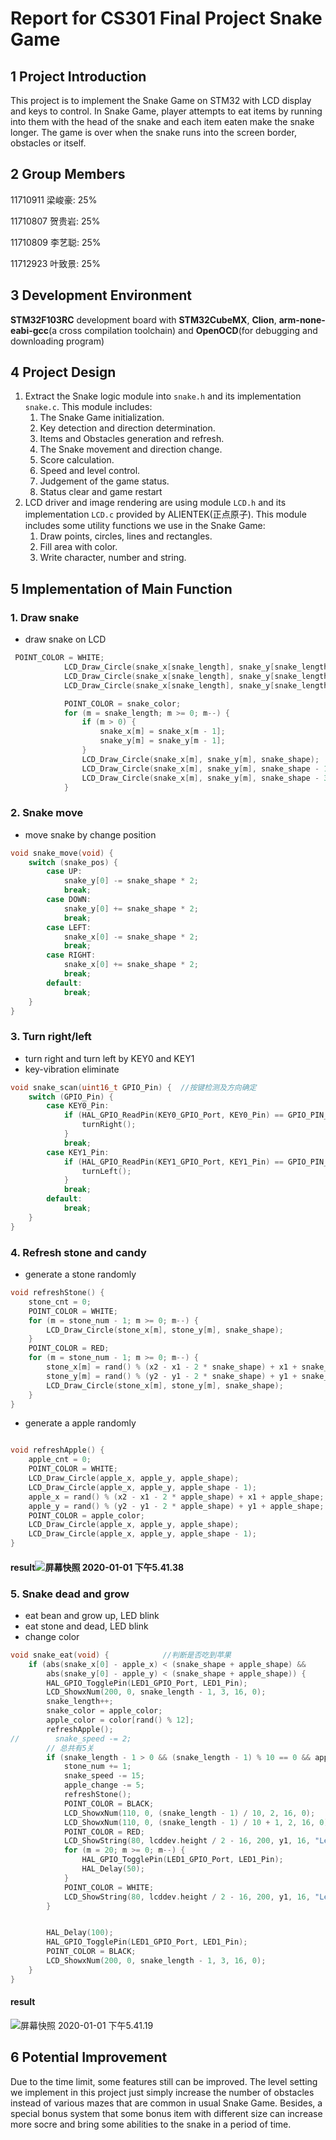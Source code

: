 # Report for CS301 Final Project Snake Game

## 1 Project Introduction

This project is to implement the Snake Game on STM32 with LCD display and keys to control. In Snake Game, player attempts to eat items by running into them with the head of the snake and each item eaten make the snake longer. The game is over when the snake runs into the screen border, obstacles or itself.

## 2 Group Members

11710911 梁峻豪: 25%

11710807 贺贵岩: 25%

11710809 李艺聪: 25%

11712923 叶致景: 25%

## 3 Development Environment

**STM32F103RC** development board with **STM32CubeMX**, **Clion**, **arm-none-eabi-gcc**(a cross compilation toolchain) and **OpenOCD**(for debugging and downloading program)

## 4 Project Design

1. Extract the Snake logic module into `snake.h` and its implementation `snake.c`. This module includes:
   1. The Snake Game initialization.
   2. Key detection and direction determination.
   3. Items and Obstacles generation and refresh.
   4. The Snake movement and direction change.
   5. Score calculation. 
   6. Speed and level control.
   7. Judgement of the game status.
   8. Status clear and game restart
2.  LCD driver and image rendering are using module `LCD.h` and its implementation `LCD.c` provided by ALIENTEK(正点原子). This module includes some utility functions we use in the Snake Game:
    1. Draw points, circles, lines and rectangles.
    2. Fill area with color.
    3. Write character, number and string.

## 5 Implementation of Main Function

### 1. Draw snake 
- draw snake on LCD

```c
 POINT_COLOR = WHITE;
            LCD_Draw_Circle(snake_x[snake_length], snake_y[snake_length], snake_shape);
            LCD_Draw_Circle(snake_x[snake_length], snake_y[snake_length], snake_shape - 1);
            LCD_Draw_Circle(snake_x[snake_length], snake_y[snake_length], snake_shape - 3);

            POINT_COLOR = snake_color;
            for (m = snake_length; m >= 0; m--) {
                if (m > 0) {
                    snake_x[m] = snake_x[m - 1];
                    snake_y[m] = snake_y[m - 1];
                }
                LCD_Draw_Circle(snake_x[m], snake_y[m], snake_shape);
                LCD_Draw_Circle(snake_x[m], snake_y[m], snake_shape - 1);
                LCD_Draw_Circle(snake_x[m], snake_y[m], snake_shape - 3);
            }
```

### 2. Snake move
- move snake by change position


```c
void snake_move(void) {
    switch (snake_pos) {
        case UP:
            snake_y[0] -= snake_shape * 2;
            break;
        case DOWN:
            snake_y[0] += snake_shape * 2;
            break;
        case LEFT:
            snake_x[0] -= snake_shape * 2;
            break;
        case RIGHT:
            snake_x[0] += snake_shape * 2;
            break;
        default:
            break;
    }
}
```
### 3. Turn right/left
- turn right and turn left by KEY0 and KEY1
- key-vibration eliminate 


```c
void snake_scan(uint16_t GPIO_Pin) {  //按键检测及方向确定
    switch (GPIO_Pin) {
        case KEY0_Pin:
            if (HAL_GPIO_ReadPin(KEY0_GPIO_Port, KEY0_Pin) == GPIO_PIN_SET) {
                turnRight();
            }
            break;
        case KEY1_Pin:
            if (HAL_GPIO_ReadPin(KEY1_GPIO_Port, KEY1_Pin) == GPIO_PIN_SET) {
                turnLeft();
            }
            break;
        default:
            break;
    }
}
```

### 4. Refresh stone and candy

- generate a stone randomly


```c
void refreshStone() {
    stone_cnt = 0;
    POINT_COLOR = WHITE;
    for (m = stone_num - 1; m >= 0; m--) {
        LCD_Draw_Circle(stone_x[m], stone_y[m], snake_shape);
    }
    POINT_COLOR = RED;
    for (m = stone_num - 1; m >= 0; m--) {
        stone_x[m] = rand() % (x2 - x1 - 2 * snake_shape) + x1 + snake_shape;
        stone_y[m] = rand() % (y2 - y1 - 2 * snake_shape) + y1 + snake_shape;
        LCD_Draw_Circle(stone_x[m], stone_y[m], snake_shape);
    }
}
```

- generate a apple randomly

```c

void refreshApple() {
    apple_cnt = 0;
    POINT_COLOR = WHITE;
    LCD_Draw_Circle(apple_x, apple_y, apple_shape);
    LCD_Draw_Circle(apple_x, apple_y, apple_shape - 1);
    apple_x = rand() % (x2 - x1 - 2 * apple_shape) + x1 + apple_shape;
    apple_y = rand() % (y2 - y1 - 2 * apple_shape) + y1 + apple_shape;
    POINT_COLOR = apple_color;
    LCD_Draw_Circle(apple_x, apple_y, apple_shape);
    LCD_Draw_Circle(apple_x, apple_y, apple_shape - 1);
}
```

#### result![屏幕快照 2020-01-01 下午5.41.38](media/15778523408429/%E5%B1%8F%E5%B9%95%E5%BF%AB%E7%85%A7%202020-01-01%20%E4%B8%8B%E5%8D%885.41.38.png)



### 5. Snake dead and grow
- eat bean and grow up, LED blink
- eat stone and dead, LED blink
- change color

```c
void snake_eat(void) {            //判断是否吃到苹果
    if (abs(snake_x[0] - apple_x) < (snake_shape + apple_shape) &&
        abs(snake_y[0] - apple_y) < (snake_shape + apple_shape)) {
        HAL_GPIO_TogglePin(LED1_GPIO_Port, LED1_Pin);
        LCD_ShowxNum(200, 0, snake_length - 1, 3, 16, 0);
        snake_length++;
        snake_color = apple_color;
        apple_color = color[rand() % 12];
        refreshApple();
//        snake_speed -= 2;
        // 总共有5关
        if (snake_length - 1 > 0 && (snake_length - 1) % 10 == 0 && apple_change > 20) {
            stone_num += 1;
            snake_speed -= 15;
            apple_change -= 5;
            refreshStone();
            POINT_COLOR = BLACK;
            LCD_ShowxNum(110, 0, (snake_length - 1) / 10, 2, 16, 0);
            LCD_ShowxNum(110, 0, (snake_length - 1) / 10 + 1, 2, 16, 0);
            POINT_COLOR = RED;
            LCD_ShowString(80, lcddev.height / 2 - 16, 200, y1, 16, "Level Up!");
            for (m = 20; m >= 0; m--) {
                HAL_GPIO_TogglePin(LED1_GPIO_Port, LED1_Pin);
                HAL_Delay(50);
            }
            POINT_COLOR = WHITE;
            LCD_ShowString(80, lcddev.height / 2 - 16, 200, y1, 16, "Level Up!");
        }


        HAL_Delay(100);
        HAL_GPIO_TogglePin(LED1_GPIO_Port, LED1_Pin);
        POINT_COLOR = BLACK;
        LCD_ShowxNum(200, 0, snake_length - 1, 3, 16, 0);
    }
}
```

#### result
![屏幕快照 2020-01-01 下午5.41.19](media/15778523408429/%E5%B1%8F%E5%B9%95%E5%BF%AB%E7%85%A7%202020-01-01%20%E4%B8%8B%E5%8D%885.41.19.png)


## 6 Potential Improvement

Due to the time limit, some features still can be improved. The level setting we implement in this project just simply increase the number of obstacles instead of various mazes that are common in usual Snake Game. Besides, a special bonus system that some bonus item with different size can increase more socre and bring some abilities to the snake in a period of time.
